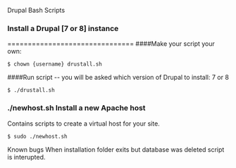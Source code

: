 
Drupal Bash Scripts

### Install a Drupal [7 or 8] instance
===============================
####Make your script your own:
```
$ chown {username} drustall.sh
```
####Run script -- you will be asked which version of Drupal to install: 7 or 8
```
$ ./drustall.sh
```

### ./newhost.sh Install a new Apache host
Contains scripts to create a virtual host for your site.
```
$ sudo ./newhost.sh
```

Known bugs
When installation folder exits but database was deleted script is interupted.